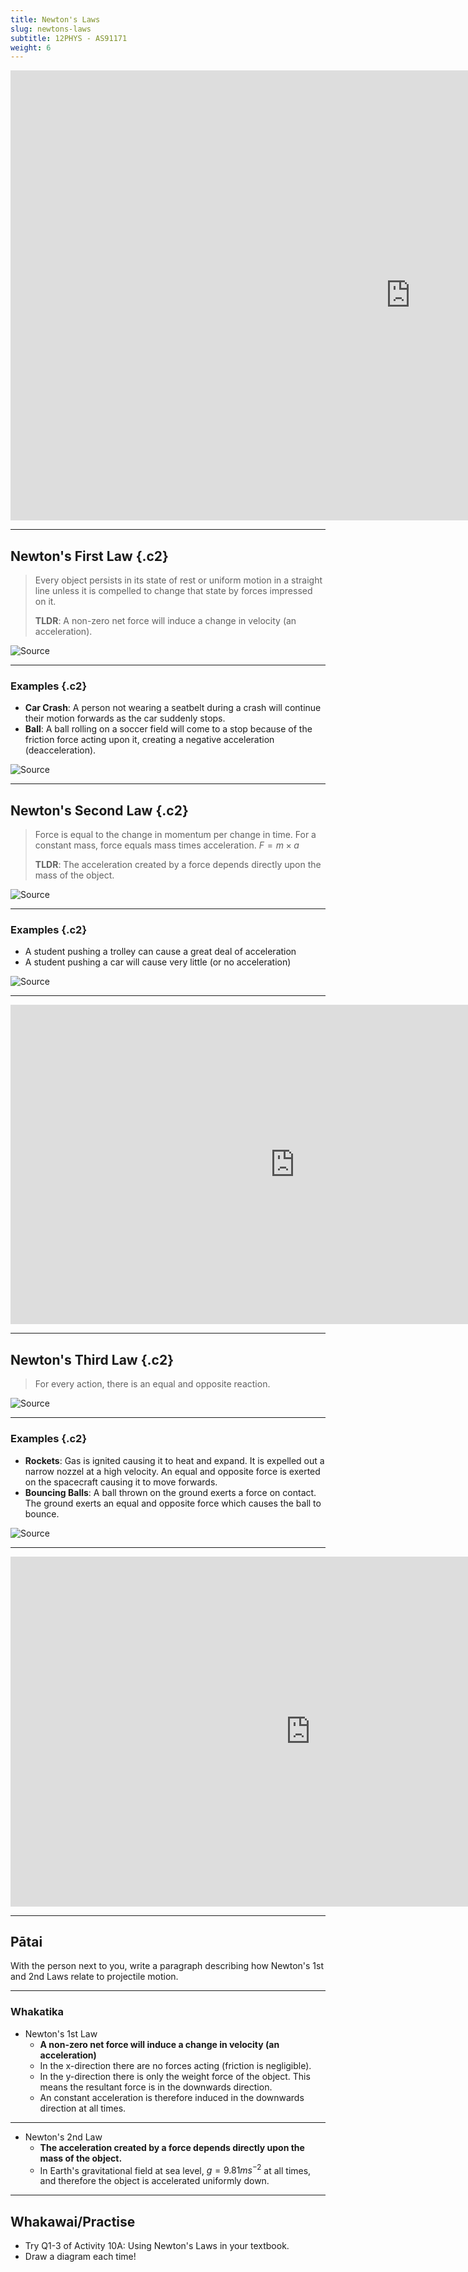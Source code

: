 ```yaml
---
title: Newton's Laws
slug: newtons-laws
subtitle: 12PHYS - AS91171
weight: 6
---
```


<iframe width="1280" height="720" src="https://www.youtube.com/embed/9UKGPOwR-iw" frameborder="0" allow="accelerometer; autoplay; clipboard-write; encrypted-media; gyroscope; picture-in-picture" allowfullscreen></iframe>

---

## Newton's First Law {.c2}

> Every object persists in its state of rest or uniform motion in a straight line unless it is compelled to change that state by forces impressed on it.
>
> __TLDR__: A non-zero net force will induce a change in velocity (an acceleration).

![[Source](https://imgur.com/r/physicsgifs/DSz2wbg)](https://i.imgur.com/DSz2wbg.gif?1)

---

### Examples {.c2}

- __Car Crash__: A person not wearing a seatbelt during a crash will continue their motion forwards as the car suddenly stops.
- __Ball__: A ball rolling on a soccer field will come to a stop because of the friction force acting upon it, creating a negative acceleration (deacceleration).

![[Source](https://gfycat.com/discover/first-law-gifs)](https://thumbs.gfycat.com/JauntyLegitimateKinglet-max-1mb.gif)

---

## Newton's Second Law {.c2}

> Force is equal to the change in momentum per change in time. For a constant mass, force equals mass times acceleration. $F=m \times a$
> 
> __TLDR__: The acceleration created by a force depends directly upon the mass of the object.

![[Source](https://app.emaze.com/@ACOZTCTZ)](https://userscontent2.emaze.com/images/40317562-a195-4290-9548-2be494a056d5/e53d44b5-412a-4189-856b-d3a2f2f5090b.gif)

---

### Examples {.c2}

- A student pushing a trolley can cause a great deal of acceleration
- A student pushing a car will cause very little (or no acceleration)

![[Source](https://makeagif.com/gif/stacked-ball-drop--lHlSY)](https://i.makeagif.com/media/6-30-2016/-lHlSY.gif)

---

<iframe width="909" height="511" src="https://www.youtube.com/embed/On1CsbTwlDs" title="YouTube video player" frameborder="0" allow="accelerometer; autoplay; clipboard-write; encrypted-media; gyroscope; picture-in-picture" allowfullscreen></iframe>

---

## Newton's Third Law {.c2}

> For every action, there is an equal and opposite reaction.

![[Source](https://www.pinterest.nz/pin/283163895306707037/)](https://i.pinimg.com/originals/91/65/53/91655338cb8e83a5173cf1fe230e6e84.jpg)

---

### Examples {.c2}

- __Rockets__: Gas is ignited causing it to heat and expand. It is expelled out a narrow nozzel at a high velocity. An equal and opposite force is exerted on the spacecraft causing it to move forwards.
- __Bouncing Balls__: A ball thrown on the ground exerts a force on contact. The ground exerts an equal and opposite force which causes the ball to bounce.

![[Source](https://giphy.com/gifs/space-astronomy-tXLpxypfSXvUc)](https://media1.giphy.com/media/tXLpxypfSXvUc/giphy.gif?cid=ecf05e47z4jcc36qopxemoaw7ktazp5350nz8c2n0f4xz86h&rid=giphy.gif)

---

<iframe width="960" height="560" src="https://www.youtube.com/embed/8yis7GzlXNM" frameborder="0" allow="accelerometer; autoplay; clipboard-write; encrypted-media; gyroscope; picture-in-picture" allowfullscreen></iframe>

---

## Pātai

With the person next to you, write a paragraph describing how Newton's 1st and 2nd Laws relate to projectile motion.

---

### Whakatika

- Newton's 1st Law
    + __A non-zero net force will induce a change in velocity (an acceleration)__
    + In the x-direction there are no forces acting (friction is negligible).
    + In the y-direction there is only the weight force of the object. This means the resultant force is in the downwards direction.
    + An constant acceleration is therefore induced in the downwards direction at all times.

---

- Newton's 2nd Law
    + __The acceleration created by a force depends directly upon the mass of the object.__
    + In Earth's gravitational field at sea level, $g=9.81ms^{-2}$ at all times, and therefore the object is accelerated uniformly down.

---

## Whakawai/Practise

- Try Q1-3 of Activity 10A: Using Newton's Laws in your textbook.
- Draw a diagram each time!
